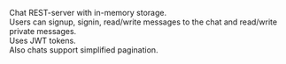 Chat REST-server with in-memory storage.\
Users can signup, signin, read/write messages to the chat and read/write private messages.\
Uses JWT tokens.\
Also chats support simplified pagination.
